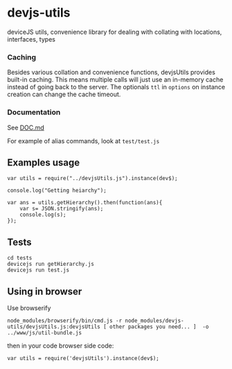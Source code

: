 # devjs-utils
deviceJS utils, convenience library for dealing with collating with locations, interfaces, types

### Caching
Besides various collation and convenience functions, devjsUtils provides built-in caching. This means multiple calls will just use an in-memory cache instead of going back to the server. The optionals `ttl` in `options` on instance creation can change the cache timeout.

### Documentation
See [DOC.md](DOC.md)

For example of alias commands, look at `test/test.js`


## Examples usage

    var utils = require("../devjsUtils.js").instance(dev$);
    
    console.log("Getting heiarchy");
    
    var ans = utils.getHierarchy().then(function(ans){
        var s= JSON.stringify(ans);
        console.log(s);
    });
    


## Tests

    cd tests
    devicejs run getHierarchy.js
    devicejs run test.js

    
## Using in browser
Use browserify

    node_modules/browserify/bin/cmd.js -r node_modules/devjs-utils/devjsUtils.js:devjsUtils [ other packages you need... ]  -o ../www/js/util-bundle.js

then in your code browser side code:
  
    var utils = require('devjsUtils').instance(dev$);
    
